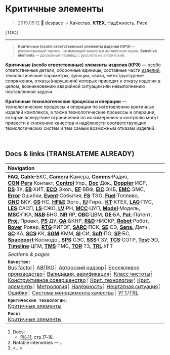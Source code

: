 # Критичные элементы
> 2019.05.12 [🚀](../index/index.md) [despace](index.md) → [Качество](qa.md), **[КТЕХ](kt.md)**, [Надёжность](qa.md), [Риск](qa.md)

[TOC]

---

> <small>**Критичные (особо ответственные) элементы изделия (КРЭ)** — русскоязычный термин, не имеющий аналога в английском языке. **Sensitive elements** — дословный перевод с русского на английский.</small>

**Критичные (особо ответственные) элементы изделия (КРЭ)** — особо ответственные детали, сборочные единицы, составные части [изделий](unit.md), технологические параметры, функции, связи, межструктурные сопряжения, отказы (нарушения) которых приводят к отказу изделия в целом, возникновению аварийной ситуации или невыполнению поставленной задачи.

**Критичные технологические процессы и операции** — технологические процессы и операции по изготовлению критичных изделий комплекса, а также технологические процессы и операции, которые вследствие ограничений по их измерению и контролю могут привести к снижению [качества](qa.md) и [надёжности](qa.md) соответствующих технологических систем и тем самым возможным отказам изделий.



<p style="page-break-after:always"> </p>

## Docs & links (TRANSLATEME ALREADY)
|Navigation|
|:--|
|**[FAQ](faq.md)**, **[Cable](cable.md)**·БКС, **[Camera](cam.md)**·Камера, **[Comms](comms.md)**·Радио, **[CON](contact.md)·[Pers](person.md)**·Контакт, **[Control](control.md)**·Упр., **[Doc](doc.md)**·Док., **[Doppler](doppler.md)**·ИСР, **[DS](ds.md)**·ЗУ, **[EB](eb.md)**·ХИТ, **[ECO](ecology.md)**·Экол., **[EF](ef.md)**·ВВФ, **[ElC](elc.md)**·ЭКБ, **[EMC](emc.md)**·ЭМС, **[Error](error.md)**·Ошибки, **[Event](event.md)**·События, **[FS](fs.md)**·ТЭО, **[Fuel](fuel.md)**·Топливо, **[GNC](gnc.md)**·БКУ, **[GS](scs.md)**·НС, **[HF&E](hfe.md)**·Эрго., **[IU](iu.md)**·Гиро., **[KT](kt.md)**·КТЕХ, **[LAG](lag.md)**·ПУC, **[LES](les.md)**·САСП, **[LS](ls.md)**·СЖО, **[LV](lv.md)**·РН, **[MCC](mcc.md)**·ЦУП, **[Model](model.md)**·Модель, **[MSC](sc.md)**·ПКА, **[N&B](nnb.md)**·БНО, **[NR](nr.md)**·ЯР, **[OBC](obc.md)**·ЦВМ, **[OE](oe.md)**·БА, **[Pat.](патент.md)**·Патент, **[Proj.](project.md)**·Проект, **[PS](ps.md)**·ДУ, **[QA](qa.md)**·БКНР, **[R&D](rnd.md)**·НИОКР, **[Robot](robotics.md)**·Робот, **[Rover](rover.md)**·Ровер, **[RTG](rtg.md)**·РИТЭГ, **[SARC](sarc.md)**·ПСК, **[SE](se.md)**·СЭ, **[Sens.](sensor.md)**·Датч., **[SC](sc.md)**·КА, **[SCS](scs.md)**·КК, **[SGM](sgm.md)**·КММ, **[SI](si.md)**·СИ, **[Soft](soft.md)**·ПО, **[SP](sp.md)**·БС, **[Spaceport](spaceport.md)**·Космодр., **[SPS](sps.md)**·СЭС, **[SSS](sss.md)**·ГЗУ, **[TCS](tcs.md)**·СОТР, **[Test](test.md)**·ЭО, **[Timeline](timeline.md)**·ЦГМ, **[TMS](tms.md)**·ТМС, **[TOR](tor.md)**·ТЗ, **[TRL](trl.md)**·УГТ|
|*Sections & pages*|
|**`Качество:`**<br> [Bus factor](bus_factor.md)┊ [АВПКО](fmeca.md)┊ [Авторский надзор](des_spv.md)┊ [Бережливое производство](lean_man.md)┊ [Валидация, верификация](val_ver.md)┊ [Класс чистоты](clean_lvl.md)┊ [Конструктивное совершенство](con_vel.md)┊ [Крит. технологии](kt.md)┊ [Крит. элементы](sens_elem.md)┊ [Метрология](metrology.md)┊ [Надёжность](qa.md)┊ [Нештатная ситуация](emergency.md)┊ [Ошибки](error.md)┊ [Система менеджмента качества](qms.md)┊ [УГТ](trl.md)/[TRL](trl.md)|
|**`Критические технологии:`**<br> [Критичные элементы](sens_elem.md)|
|**`Риск:`**<br> [Критичные элементы](sens_elem.md)|

   1. Docs:
      - [РК‑11](const_rk11.md), стр.17‑18.
   1. Notable interwikies — …
   1. <…>

